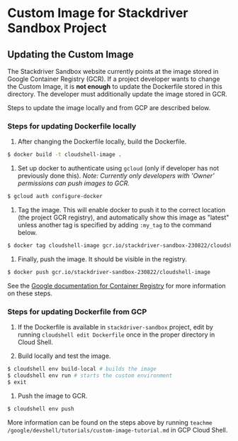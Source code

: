 # Custom Image for Stackdriver Sandbox Project

## Updating the Custom Image
The Stackdriver Sandbox website currently points at the image stored in Google Container Registry (GCR). If a project developer wants to change the Custom Image, it is **not enough** to update the Dockerfile stored in this directory. The developer must additionally update the image stored in GCR.

Steps to update the image locally and from GCP are described below.

### Steps for updating Dockerfile locally
1. After changing the Dockerfile locally, build the Dockerfile. 

```bash
$ docker build -t cloudshell-image .
```

1. Set up docker to authenticate using `gcloud` (only if developer has not previously done this). *Note: Currently only developers with 'Owner' permissions can push images to GCR.*

```bash
$ gcloud auth configure-docker 
```
1. Tag the image. This will enable docker to push it to the correct location (the project GCR registry), and automatically show this image as "latest" unless another tag is specified by adding `:my_tag` to the command below.
```bash
$ docker tag cloudshell-image gcr.io/stackdriver-sandbox-230822/cloudshell-image
```

1. Finally, push the image. It should be visible in the registry.
```bash
$ docker push gcr.io/stackdriver-sandbox-230822/cloudshell-image
```

See the [Google documentation for Container Registry](https://cloud.google.com/container-registry/docs/quickstart)  for more information on these steps.

### Steps for updating Dockerfile from GCP
1. If the Dockerfile is available in `stackdriver-sandbox` project, edit by running `cloudshell edit Dockerfile` once in the proper directory in Cloud Shell.

1. Build locally and test the image.
```bash
$ cloudshell env build-local # builds the image
$ cloudshell env run # starts the custom environment
$ exit
```
1. Push the image to GCR.
```bash
$ cloudshell env push
```

More information can be found on the steps above by running `teachme /google/devshell/tutorials/custom-image-tutorial.md` in GCP Cloud Shell.
